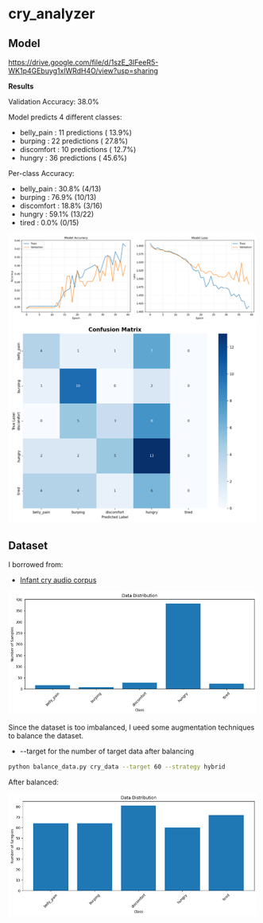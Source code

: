 # cry_analyzer

## Model 
https://drive.google.com/file/d/1szE_3IFeeR5-WK1p4GEbuyg1xlWRdH4O/view?usp=sharing

**Results**

Validation Accuracy: 38.0%

Model predicts 4 different classes:
- belly_pain     :  11 predictions ( 13.9%)
- burping        :  22 predictions ( 27.8%)
-  discomfort     :  10 predictions ( 12.7%)
- hungry         :  36 predictions ( 45.6%)

Per-class Accuracy:
- belly_pain     :  30.8% (4/13)
-  burping        :  76.9% (10/13)
-  discomfort     :  18.8% (3/16)
-  hungry         :  59.1% (13/22)
-  tired          :   0.0% (0/15)

<img src="img/training_history.png" width="500"/>

<img src="img/confusion_matrix.png" width="500"/>

## Dataset
I borrowed from: 
- [Infant cry audio corpus](https://github.com/gveres/donateacry-corpus)

<img src="img/dataset_original.png" width="500"/>

Since the dataset is too imbalanced, I ueed some augmentation techniques to balance the dataset. 
- --target for the number of target data after balancing 

```bash
python balance_data.py cry_data --target 60 --strategy hybrid
```

After balanced: 

<img src="img/balanced_data.png" width="500"/>

